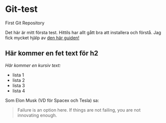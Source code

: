 # Git-test
First Git Repository

Det här är mitt första test. Hittils har allt gått bra att installera och förstå. Jag fick mycket hjälp av [den här guiden!](https://guides.github.com/activities/hello-world/)


## Här kommer en fet text för h2

*Här kommer en kursiv text:*
* lista 1
* lista 2
* lista 3
* lista 4




Som Elon Musk (VD för Spacex och Tesla) sa:

> Failure is an option here. If things are not failing, you are not innovating enough.

